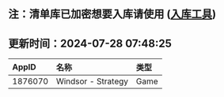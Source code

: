 ## 注：清单库已加密想要入库请使用 ([入库工具](https://github.com/BlankTMing/ManifestAutoUpdate/releases))

## 更新时间：2024-07-28 07:48:25
| AppID | 名称 | 类型  |
| :-------------------- | :----------------------------- | :----------- |
| 1876070 | Windsor - Strategy| Game |
